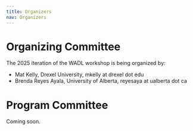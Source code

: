 ```yaml
---
title: Organizers
nav: Organizers
---
```


# Organizing Committee

The 2025 iteration of the WADL workshop is being organized by:

* Mat Kelly, Drexel University, mkelly at drexel dot edu
* Brenda Reyes Ayala, University of Alberta, reyesaya at ualberta dot ca


# Program Committee

Coming soon.
